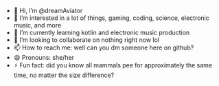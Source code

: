 - 👋 Hi, I’m @dreamAviator
- 👀 I’m interested in a lot of things, gaming, coding, science, electronic music, and more
- 🌱 I’m currently learning kotlin and electronic music production
- 💞️ I’m looking to collaborate on nothing right now lol
- 📫 How to reach me: well can you dm someone here on github?
- 😄 Pronouns: she/her
- ⚡ Fun fact: did you know all mammals pee for approximately the same time, no matter the size difference?

<!---
dreamAviator/dreamAviator is a ✨ special ✨ repository because its `README.md` (this file) appears on your GitHub profile.
You can click the Preview link to take a look at your changes.
--->
